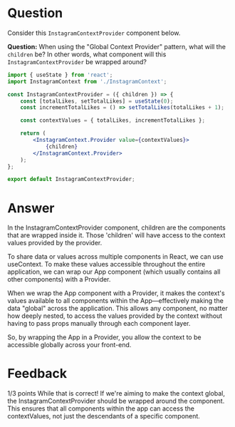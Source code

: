 # Question

Consider this `InstagramContextProvider` component below.

**Question:** When using the "Global Context Provider" pattern, what will the `children` be? In other words, what component will this `InstagramContextProvider` be wrapped around?

```jsx
import { useState } from 'react';
import InstagramContext from './InstagramContext';

const InstagramContextProvider = ({ children }) => {
	const [totalLikes, setTotalLikes] = useState(0);
	const incrementTotalLikes = () => setTotalLikes(totalLikes + 1);

	const contextValues = { totalLikes, incrementTotalLikes };

	return (
		<InstagramContext.Provider value={contextValues}>
			{children}
		</InstagramContext.Provider>
	);
};

export default InstagramContextProvider;
```

# Answer

In the InstagramContextProvider component, children are the components that are wrapped inside it. Those 'children' will have access to the context values provided by the provider.

To share data or values across multiple components in React, we can use useContext. To make these values accessible throughout the entire application, we can wrap our App component (which usually contains all other components) with a Provider.

When we wrap the App component with a Provider, it makes the context's values available to all components within the App—effectively making the data "global" across the application. This allows any component, no matter how deeply nested, to access the values provided by the context without having to pass props manually through each component layer.

So, by wrapping the App in a Provider, you allow the context to be accessible globally across your front-end.

# Feedback

1/3 points
While that is correct! If we're aiming to make the context global, the InstagramContextProvider should be wrapped around the <App /> component. This ensures that all components within the app can access the contextValues, not just the descendants of a specific component.
